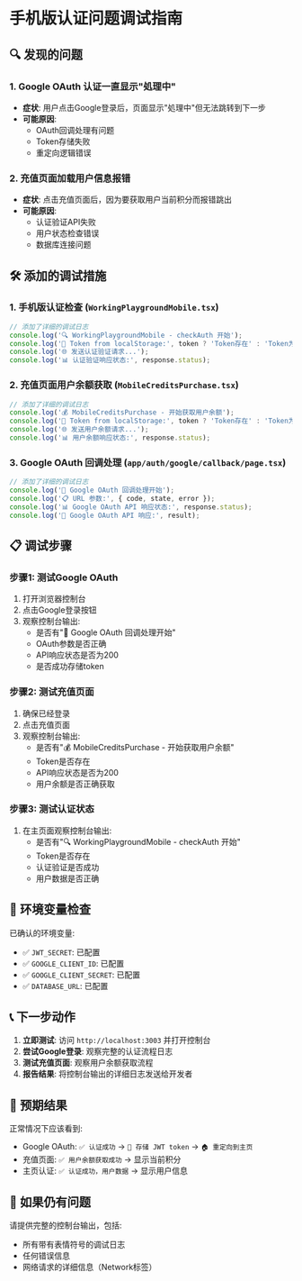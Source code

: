 # 手机版认证问题调试指南

## 🔍 发现的问题

### 1. Google OAuth 认证一直显示"処理中"
- **症状**: 用户点击Google登录后，页面显示"処理中"但无法跳转到下一步
- **可能原因**: 
  - OAuth回调处理有问题
  - Token存储失败
  - 重定向逻辑错误

### 2. 充值页面加载用户信息报错
- **症状**: 点击充值页面后，因为要获取用户当前积分而报错跳出
- **可能原因**:
  - 认证验证API失败
  - 用户状态检查错误
  - 数据库连接问题

## 🛠️ 添加的调试措施

### 1. 手机版认证检查 (`WorkingPlaygroundMobile.tsx`)
```javascript
// 添加了详细的调试日志
console.log('🔍 WorkingPlaygroundMobile - checkAuth 开始');
console.log('📱 Token from localStorage:', token ? 'Token存在' : 'Token为空');
console.log('🌐 发送认证验证请求...');
console.log('📊 认证验证响应状态:', response.status);
```

### 2. 充值页面用户余额获取 (`MobileCreditsPurchase.tsx`)
```javascript
// 添加了详细的调试日志
console.log('💰 MobileCreditsPurchase - 开始获取用户余额');
console.log('📱 Token from localStorage:', token ? 'Token存在' : 'Token为空');
console.log('🌐 发送用户余额请求...');
console.log('📊 用户余额响应状态:', response.status);
```

### 3. Google OAuth 回调处理 (`app/auth/google/callback/page.tsx`)
```javascript
// 添加了详细的调试日志
console.log('🔗 Google OAuth 回调处理开始');
console.log('📋 URL 参数:', { code, state, error });
console.log('📊 Google OAuth API 响应状态:', response.status);
console.log('📝 Google OAuth API 响应:', result);
```

## 📋 调试步骤

### 步骤1: 测试Google OAuth
1. 打开浏览器控制台
2. 点击Google登录按钮
3. 观察控制台输出:
   - 是否有"🔗 Google OAuth 回调处理开始"
   - OAuth参数是否正确
   - API响应状态是否为200
   - 是否成功存储token

### 步骤2: 测试充值页面
1. 确保已经登录
2. 点击充值页面
3. 观察控制台输出:
   - 是否有"💰 MobileCreditsPurchase - 开始获取用户余额"
   - Token是否存在
   - API响应状态是否为200
   - 用户余额是否正确获取

### 步骤3: 测试认证状态
1. 在主页面观察控制台输出:
   - 是否有"🔍 WorkingPlaygroundMobile - checkAuth 开始"
   - Token是否存在
   - 认证验证是否成功
   - 用户数据是否正确

## 🔧 环境变量检查

已确认的环境变量:
- ✅ `JWT_SECRET`: 已配置
- ✅ `GOOGLE_CLIENT_ID`: 已配置
- ✅ `GOOGLE_CLIENT_SECRET`: 已配置
- ✅ `DATABASE_URL`: 已配置

## 📞 下一步动作

1. **立即测试**: 访问 `http://localhost:3003` 并打开控制台
2. **尝试Google登录**: 观察完整的认证流程日志
3. **测试充值页面**: 观察用户余额获取流程
4. **报告结果**: 将控制台输出的详细日志发送给开发者

## 🎯 预期结果

正常情况下应该看到:
- Google OAuth: `✅ 认证成功` → `💾 存储 JWT token` → `🏠 重定向到主页`
- 充值页面: `✅ 用户余额获取成功` → 显示当前积分
- 主页认证: `✅ 认证成功，用户数据` → 显示用户信息

## 🚨 如果仍有问题

请提供完整的控制台输出，包括:
- 所有带有表情符号的调试日志
- 任何错误信息
- 网络请求的详细信息（Network标签） 
